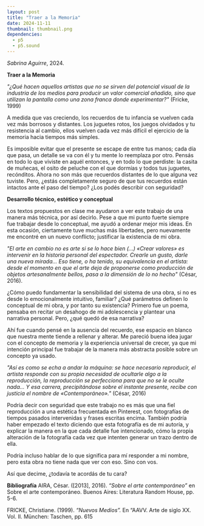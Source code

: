 ```yaml
---
layout: post
title: "Traer a la Memoria"
date: 2024-11-11
thumbnail: thumbnail.png
dependencies:
  - p5
  - p5.sound
---
```


<div id="div-sketch">
  <script type="text/javascript" src="sketch.js"></script>
</div>

_Sabrina Aguirre_, 2024.

**Traer a la Memoria**

_"¿Qué hacen aquellos artistas que no se sirven del potencial visual de la industria de los medios para producir un valor comercial añadido, sino que utilizan la pantalla como una zona franca donde experimentar?"_ (Fricke, 1999)

A medida que vas creciendo, los recuerdos de tu infancia se vuelven cada vez más borrosos y distantes. Los juguetes rotos, los juegos olvidados y tu resistencia al cambio, ellos  vuelven cada vez más difícil el ejercicio de la memoria hacia tiempos más simples. 

Es imposible evitar que el presente se escape de entre tus manos; cada día que pasa, un detalle se va con él y tu mente lo reemplaza por otro. Pensás en todo lo que viviste en aquél entonces, y en todo lo que perdiste: la casita de muñecas, el osito de peluche con el que dormías y todos tus juguetes, recónditos. Ahora no son más que recuerdos distantes de lo que alguna vez tuviste. Pero, ¿estás completamente seguro de que tus recuerdos están intactos ante el paso del tiempo? ¿Los podés describir con seguridad?

**Desarrollo técnico, estético y conceptual**

Los textos propuestos en clase me ayudaron a ver este trabajo de una manera más técnica, por así decirlo. Pese a que mi punto fuerte siempre fue trabajar desde lo conceptual, me ayudó a ordenar mejor mis ideas. En esta ocasión, ciertamente tuve muchas más libertades, pero nuevamente me encontré en un nuevo conflicto; justificar la existencia de mi obra. 

_"El arte en cambio no es arte si se lo hace bien (...) «Crear valores» es intervenir en la historia personal del espectador. Crearle un gusto, darle una nueva mirada... Eso tiene, o ha tenido, su equivalencia en el artista: desde el momento en que el arte deja de proponerse como producción de objetos artesanalmente bellos, pasa a la dimensión de lo no hecho"_ (César, 2016).

¿Cómo puedo fundamentar la sensibilidad del sistema de una obra, si no es desde lo emocionalmente intuitivo, familiar? ¿Qué parámetros definen lo conceptual de mi obra, y por tanto su existencia? Primero fue un poema, pensaba en recitar un desahogo de mi adolescencia y plantear una narrativa personal. Pero, ¿qué quedó de esa narrativa? 

Ahí fue cuando pensé en la ausencia del recuerdo, ese espacio en blanco que nuestra mente tiende a rellenar y alterar. Me pareció buena idea jugar con el concepto de memoria y la experiencia universal de crecer, ya que mi intención principal fue trabajar de la manera más abstracta posible sobre un concepto ya usado.

_"Así es como se echa a andar la máquina: se hace necesario reproducir, el artista responde con su propia necesidad de ocultarle algo a la reproducción, la reproducción se perfecciona para que no se le oculte nada... Y esa carrera, precipitándose sobre el instante presente, recibe con justicia el nombre de «Contemporáneo»."_ (César, 2016)

Podría decir con seguridad que este trabajo no es más que una fiel reproducción a una estética frecuentada en Pinterest, con fotografías de tiempos pasados intervenidas y frases escritas encima. También podría haber empezado el texto diciendo que esta fotografía es de mi autoría, y explicar la manera en la que cada detalle fue intencionado, cómo la propia alteración de la fotografía cada vez que intenten generar un trazo dentro de ella. 

Podría incluso hablar de lo que significa para mí responder a mi nombre, pero esta obra no tiene nada que ver con eso. Sino con vos.

Así que decime, ¿todavía te acordás de tu cara?

**Bibliografía**
AIRA, César. ([2013], 2016). _“Sobre el arte contemporáneo”_ en Sobre el arte contemporáneo. Buenos Aires: Literatura Random House, pp. 5-6.

FRICKE, Christiane. (1999). _“Nuevos Medios”._ En “AAVV. Arte de siglo XX. Vol. II. München: Taschen, pp. 615